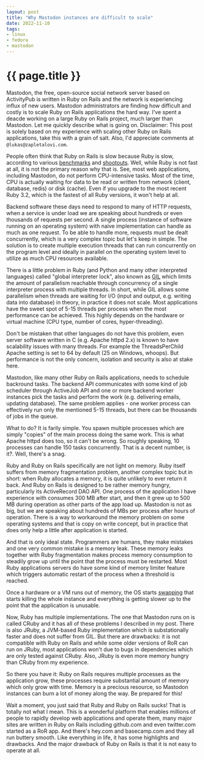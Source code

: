 ```yaml
---
layout: post
title: "Why Mastodon instances are difficult to scale"
date: 2022-11-10
tags:
- linux
- fedora
- mastodon
---
```

{{ page.title }}
================

Mastodon, the free, open-source social network server based on ActivityPub is
written in Ruby on Rails and the network is experiencing influx of new users.
Mastodon administrators are finding how difficult and costly is to scale Ruby
on Rails applications the hard way. I've spent a deacde working on a large Ruby
on Rails project, much larger than Mastodon. Let me quickly describe what is
going on. Disclaimer: This post is solely based on my experience with scaling
other Ruby on Rails applications, take this with a grain of salt. Also, I'd
appreciate comments at `@lukas@zapletalovi.com`.

People often think that Ruby on Rails is slow because Ruby is slow, according
to various [benchmarks](https://benchmarksgame-team.pages.debian.net/benchmarksgame/index.html)
and [shootouts](https://programming-language-benchmarks.vercel.app). Well,
while Ruby is not fast at all, it is not the primary reason why that is. See,
most web applications, including Mastodon, do not perform CPU-intensive
tasks. Most of the time, CPU is actually waiting for data to be read or
written from network (client, database, redis) or disk (cache). Even if you
upgrade to the most recent Ruby 3.2, which is the fastest of all Ruby
versions, it won't help at all.

Backend software these days need to respond to many of HTTP requests, when a
service is under load we are speaking about hundreds or even thousands of
requests per second. A single process (instance of software running on an
operating system) with naive implementation can handle as much as one request.
To be able to handle more, requests must be dealt concurrently, which is a very
complex topic but let's keep in simple. The solution is to create multiple
execution threads that can run concurrently on the program level and ideally in
parallel on the operating system level to utilize as much CPU resources
available.

There is a little problem in Ruby (and Python and many other interpreted
languages) called "global interpreter lock", also known as
[GIL](https://en.wikipedia.org/wiki/Global_interpreter_lock) which limits the
amount of parallelism reachable through concurrency of a single interpreter
process with multiple threads. In short, while GIL allows some parallelism when
threads are waiting for I/O (input and output, e.g. writing data into database)
in theory, in practice it does not scale. Most applications have the sweet spot
of 5-15 threads per process when the most performance can be achieved. This
highly depends on the hardware or virtual machine (CPU type, number of cores,
hyper-threading).

Don't be mistaken that other languages do not have this problem, even server
software written in C (e.g. Apache httpd 2.x) is known to have scalability
issues with many threads. For example the ThreadsPerChild Apache setting is set
to 64 by default (25 on Windows, whoops). But performance is not the only
concern, isolation and security is also at stake here.

Mastodon, like many other Ruby on Rails applications, needs to schedule
backround tasks. The backend API communicates with some kind of job scheduler
through ActiveJob API and one or more backend worker instances pick the tasks
and perform the work (e.g. delivering emails, updating database). The same
problem applies - one worker process can effectively run only the mentioned
5-15 threads, but there can be thousands of jobs in the queue.

What to do? It is farily simple. You spawn multiple processes which are simply
"copies" of the main process doing the same work. This is what Apache httpd
does too, so it can't be wrong. So roughly speaking, 10 processes can handle
150 tasks concurrently. That is a decent number, is it?. Well, there's a snag.

Ruby and Ruby on Rails specifically are not light on memory. Ruby itself
suffers from memory fragmentation problem, another complex topic but in short:
when Ruby allocates a memory, it is quite unlikely to ever return it back. And
Ruby on Rails is designed to be rather memory hungry, particularly its
ActiveRecord DAO API. One process of the application I have experience with
consumes 300 MB after start, and then it grew up to 500 MB during operation as
other parts of the app load up. Mastodon is not as big, but we are speaking
about hundreds of MBs per process after hours of operation. There is a way to
workaround the memory problem on some operating systems and that is copy on
write concept, but in practice that does only help a little after application
is started.

And that is only ideal state. Programmers are humans, they make mistakes and
one very common mistake is a memory leak. These memory leaks together with Ruby
fragmentation makes process memory consumption to steadily grow up until the
point that the process must be restarted. Most Ruby applications servers do
have some kind of memory limiter feature which triggers automatic restart of
the process when a threshold is reached.

Once a hardware or a VM runs out of memory, the OS starts
[swapping](https://en.wikipedia.org/wiki/Memory_paging#Terminology) that starts
killing the whole instance and everything is getting slower up to the point
that the application is unusable.

Now, Ruby has multiple implementations. The one that Mastodon runs on is called
CRuby and it has all of these problems I described in my post. There is also
JRuby, a JVM-based Ruby implementation which is substationally faster and does
not suffer from GIL. But there are drawbacks: it is not compatible with Ruby on
Rails and while some older versions of RoR can run on JRuby, most applications
won't due to bugs in dependencies which are only tested against CRuby. Also,
JRuby is even more memory hungry than CRuby from my experience.

So there you have it: Ruby on Rails requires multiple processes as the
application grow, these processes require substantial amount of memory which
only grow with time. Memory is a precious resource, so Mastodon instances can
burn a lot of money along the way. Be prepared for this!

Wait a moment, you just said that Ruby and Ruby on Rails sucks! That is totally
not what I mean. This is a wonderful platform that enables millions of people
to rapidly develop web applications and operate them, many major sites are
written in Ruby on Rails including github.com and even twitter.com started as a
RoR app. And there's hey.com and basecamp.com and they all run buttery smooth.
Like everything in life, it has some highlights and drawbacks. And the major
drawback of Ruby on Rails is that it is not easy to operate at all.
